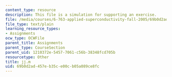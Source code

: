 ```yaml
---
content_type: resource
description: This file is a simulation for supporting an exercise.
file: /media/courses/6-763-applied-superconductivity-fall-2005/69b0d2ad457eb35ce00cb05a089ce8fc_jj.m
file_type: text/plain
learning_resource_types:
- Assignments
ocw_type: OCWFile
parent_title: Assignments
parent_type: CourseSection
parent_uid: 1210372e-5457-7061-c56b-38348fcd705b
resourcetype: Other
title: jj.m
uid: 69b0d2ad-457e-b35c-e00c-b05a089ce8fc
---
```

